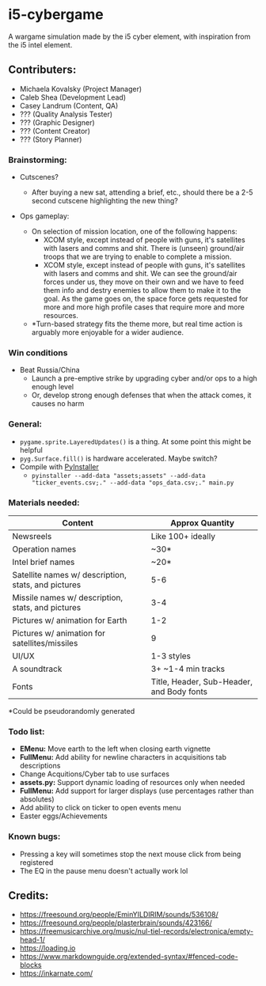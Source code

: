 # i5-cybergame
A wargame simulation made by the i5 cyber element, with inspiration from the i5 intel element.

## Contributers:
- Michaela Kovalsky (Project Manager)
- Caleb Shea (Development Lead)
- Casey Landrum (Content, QA)
- ??? (Quality Analysis Tester)
- ??? (Graphic Designer)
- ??? (Content Creator)
- ??? (Story Planner)

### Brainstorming:
- Cutscenes?
  - After buying a new sat, attending a brief, etc., should there be a 2-5 second cutscene highlighting the new thing?

- Ops gameplay:
  - On selection of mission location, one of the following happens:
    - XCOM style, except instead of people with guns, it's satellites with lasers and comms and shit. There is (unseen) ground/air troops that we are trying to enable to complete a mission.
    - XCOM style, except instead of people with guns, it's satellites with lasers and comms and shit. We can see the ground/air forces under us, they move on their own and we have to feed them info and destry enemies to allow them to make it to the goal. As the game goes on, the space force gets requested for more and more high profile cases that require more and more resources.
  - *Turn-based strategy fits the theme more, but real time action is arguably more enjoyable for a wider audience.

### Win conditions
- Beat Russia/China
  - Launch a pre-emptive strike by upgrading cyber and/or ops to a high enough level
  - Or, develop strong enough defenses that when the attack comes, it causes no harm

### General:
- `pygame.sprite.LayeredUpdates()` is a thing. At some point this might be helpful
- `pyg.Surface.fill()` is hardware accelerated. Maybe switch?
- Compile with [PyInstaller](https://pyinstaller.org/en/stable/)
  - `pyinstaller --add-data "assets;assets" --add-data "ticker_events.csv;." --add-data "ops_data.csv;." main.py`

### Materials needed:
|Content|Approx Quantity|
|-----|-----|
|Newsreels|Like 100+ ideally|
|Operation names|~30*|
|Intel brief names|~20*|
|Satellite names w/ description, stats, and pictures|5-6|
|Missile names w/ description, stats, and pictures|3-4|
|Pictures w/ animation for Earth|1-2|
|Pictures w/ animation for satellites/missiles|9|
|UI/UX|1-3 styles|
|A soundtrack|3+ ~1-4 min tracks|
|Fonts|Title, Header, Sub-Header, and Body fonts|

*Could be pseudorandomly generated

### Todo list:
- __EMenu:__ Move earth to the left when closing earth vignette
- __FullMenu:__ Add ability for newline characters in acquisitions tab descriptions
- Change Acquitions/Cyber tab to use surfaces
- __assets.py:__ Support dynamic loading of resources only when needed
- __FullMenu:__ Add support for larger displays (use percentages rather than absolutes)
- Add ability to click on ticker to open events menu
- Easter eggs/Achievements

### Known bugs:
- Pressing a key will sometimes stop the next mouse click from being registered
- The EQ in the pause menu doesn't actually work lol

## Credits:
- https://freesound.org/people/EminYILDIRIM/sounds/536108/
- https://freesound.org/people/plasterbrain/sounds/423166/
- https://freemusicarchive.org/music/nul-tiel-records/electronica/empty-head-1/
- https://loading.io
- https://www.markdownguide.org/extended-syntax/#fenced-code-blocks
- https://inkarnate.com/